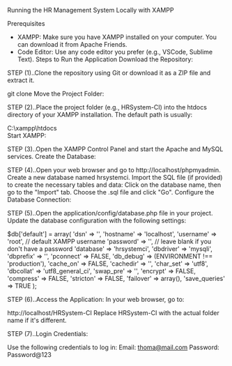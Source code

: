 Running the HR Management System Locally with XAMPP


Prerequisites
* XAMPP: Make sure you have XAMPP installed on your computer. You can download it from Apache Friends.
* Code Editor: Use any code editor you prefer (e.g., VSCode, Sublime Text).
Steps to Run the Application
Download the Repository:

STEP (1)..Clone the repository using Git or download it as a ZIP file and extract it.

git clone <repository-url>
Move the Project Folder:

STEP (2)..Place the project folder (e.g., HRSystem-CI) into the htdocs directory of your XAMPP installation. The default path is usually:

C:\xampp\htdocs\
Start XAMPP:

STEP (3)..Open the XAMPP Control Panel and start the Apache and MySQL services.
Create the Database:

STEP (4)..Open your web browser and go to http://localhost/phpmyadmin.
Create a new database named hrsystemci.
Import the SQL file (if provided) to create the necessary tables and data:
Click on the database name, then go to the "Import" tab.
Choose the .sql file and click "Go".
Configure the Database Connection:

STEP (5)..Open the application/config/database.php file in your project.
Update the database configuration with the following settings:

$db['default'] = array(
    'dsn'   => '',
    'hostname' => 'localhost',
    'username' => 'root', // default XAMPP username
    'password' => '',     // leave blank if you don't have a password
    'database' => 'hrsystemci',
    'dbdriver' => 'mysqli',
    'dbprefix' => '',
    'pconnect' => FALSE,
    'db_debug' => (ENVIRONMENT !== 'production'),
    'cache_on' => FALSE,
    'cachedir' => '',
    'char_set' => 'utf8',
    'dbcollat' => 'utf8_general_ci',
    'swap_pre' => '',
    'encrypt' => FALSE,
    'compress' => FALSE,
    'stricton' => FALSE,
    'failover' => array(),
    'save_queries' => TRUE
);

STEP (6)..Access the Application:
In your web browser, go to:

http://localhost/HRSystem-CI
Replace HRSystem-CI with the actual folder name if it's different.


STEP (7)..Login Credentials:

Use the following credentials to log in:
Email: thoma@mail.com
Password: Password@123
